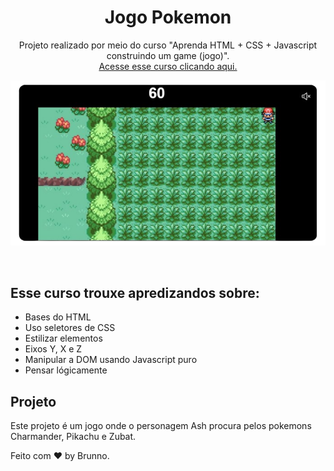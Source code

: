 <h1 align="center"> Jogo Pokemon </h1>

<p align="center">
Projeto realizado por meio do curso "Aprenda HTML + CSS + Javascript construindo um game (jogo)". <br/>
<a href="https://www.udemy.com/course/como-construir-um-game-pokemon-com-html-css-javascript/ ">Acesse esse curso clicando aqui.</a>
</p>

<p align="center">
  <img src="https://github.com/brunnofleck/jogopokemon/blob/main/telajogo.png">
</p>

<br>

## Esse curso trouxe apredizandos sobre:

- Bases do HTML
- Uso seletores de CSS
- Estilizar elementos
- Eixos Y, X e Z
- Manipular a DOM usando Javascript puro
- Pensar lógicamente

## Projeto

Este projeto é um jogo onde o personagem Ash procura pelos pokemons Charmander, Pikachu e Zubat.

Feito com ♥ by Brunno.